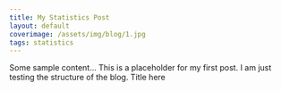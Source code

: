 ```yaml
---
title: My Statistics Post
layout: default
coverimage: /assets/img/blog/1.jpg
tags: statistics
---
```


Some sample content...
This is a placeholder for my first post. 
I am just testing the structure of the blog. 
Title here